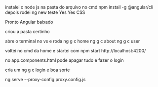 instalei o node js
na pasta do arquivo no cmd npm install -g @angular/cli
depois rodei ng new teste 
Yes
Yes
CSS

Pronto Angular baixado 

criou a pasta certinho 


abre o terminal no vs e roda 
ng g c home
ng g c about
ng g c user

voltei no cmd da home e startei com 
npm start
http://localhost:4200/

no app.components.html 
pode apagar tudo e fazer o login 

cria um ng g c login e boa sorte



ng serve --proxy-config proxy.config.js